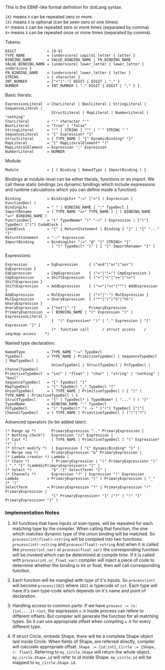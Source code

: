 This is the EBNF-like formal definition for dotLang syntax.

`{X}` means `X` can be repeated zero or more.  
`[X]` means `X` is optional (can be seen zero or one times).  
`X*` means `X` can be repeated zero or more times (separated by comma).  
`X+` means `X` can be repeated once or more times (separated by comma).

Tokens:
```
DIGIT              = [0-9]
TYPE_NAME          = [underscore] capital_letter { letter }
BINDING_NAME       = VALUE_BINDING_NAME | FN_BINDING_NAME
VALUE_BINDING_NAME = [underscore] lower_letter { lower_letter | underscore }
FN_BINDING_NAME    = [underscore] lower_letter { letter }
STRING             = { character } 
INT_NUMBER         = ["+"|"-"] DIGIT { DIGIT | "," }
NUMBER             = INT_NUMBER [ "." DIGIT { DIGIT | "," } ]
```
Basic literals:
```
ExpressionLiteral  = CharLiteral | BoolLiteral | StringLiteral | SequenceLiteral |
                     StructLiteral | MapLiteral | NumberLiteral | "nothing"
CharLiteral        = "'" character "'"
BoolLiteral        = "true" | "false"
StringLiteral      = """ [ STRING ] """ | "`" STRING "`"
SequenceLiteral    = "[" Expression* "]"
StructLiteral      = [ TYPE_NAME ] "{" DynamicBinding* "}"
MapLiteral         = "[" MapLiteralElement* "]"
MapLiteralElement  = Expression ":" Expression
NumberLiteral      = NUMBER
```
Module:
```
Module             = { ( Binding | NamedType | ImportBinding ) }
```
Bindings at module-level can be either literals, functions or an import. We call these static bindings (vs dynamic bindings which include expressions and runtime calculations which you can define inside a function):
```
Binding            = BindingLhs+ ":=" ["="] ( Expression | FunctionDecl )
BindingLhs         = "_" | BINDING_NAME [ ":" TypeDecl ]
ImportRename       = ( TYPE_NAME "=>" TYPE_NAME ) | ( BINDING_NAME "=>" BINDING_NAME )
FunctionDecl       = "(" TypedName* ")" "->" ( Expression | ["("] TypeDecl [")"] CodeBlock )
CodeBlock          = "{" { ReturnStatement | Binding } "}" | "{" "..." "}"
ReturnStatement    = "::" Expression
ImportBinding      = BindingLhs+ ":=" "@" "{" STRING+ "}" 
                     [ "(" TypeDecl* ")" ] [ "{" ImportRename+ "}" ]
```
Expressions:
```
Expression         = EqExpression     { ("and"|"or"|"xor") EqExpression }
EqExpression       = CmpExpression    { ("="|"!=") CmpExpression }
CmpExpression      = ShiftExpression  { (">"|"<"|">="|"<=") ShiftExpression }
ShiftExpression    = AddExpression    { (">>"|"<<"|"^") AddExpression }
AddExpression      = MulExpression    { ("+"|"-") MulExpression }
MulExpression      = UnaryExpression  { ("*"|"/"|"%"|"%%") UnaryExpression }
UnaryExpression    = ["not"|"-"]      PrimaryExpression
PrimaryExpression  = ( BINDING_NAME | "(" Expression ")" | ExpressionLiteral )
                     {  "(" Expression* ")" | "." Expression | "[" Expression "]" }
                     (*  function call      / struct access    / seq/map access    *)
```
Named type declaration:
```
NamedType          = TYPE_NAME ":=" TypeDecl
TypeDecl           = TYPE_NAME | PrimitiveTypeDecl | SequenceTypeDecl | MapTypeDecl | 
                     UnionTypeDecl | StructTypeDecl | FnTypeDecl | ChannelTypeDecl
PrimitiveTypeDecl  = "int" | "float" | "char" | "string" | "nothing" | "bool"
SequenceTypeDecl   = "[" TypeDecl "]"
MapTypeDecl        = "[" TypeDecl "," TypeDecl "]"
UnionTypeDecl      = ( TYPE_NAME | PrimitiveTypeDecl ) { "|" ( TYPE_NAME | PrimitiveTypeDecl ) }
StructTypeDecl     = "{" ( TypeDecl* | TypedName* [ "..." ] ) "}" 
TypedName          = BINDING_NAME ":" TypeDecl
FnTypeDecl         = "(" TypeDecl* ") -> " ["("] TypeDecl [")"]
ChannelTypeDecl    = ( TYPE_NAME | PrimitiveTypeDecl ) ("!"|"?")
```

Advanced operators (to be added later):
```
(* Range op *)       PrimaryExpression ".." PrimaryExpression |
(* Nothing check*)   Expression "//" Expression |
(* Cast *)           ( TYPE_NAME | PrimitiveTypeDecl ) "(" Expression* ")" |
(* Struct modify *)  [ Expression ] "{" DynamicBinding* "}" |
(* Merge seq *)      PrimaryExpression "&" PrimaryExpression |
(* Lambda creator *) Lambda |
(* Chain *)          ( PrimaryExpression | "(" PrimaryExpression+ ")" ) "." "{" (Lambda|PrimaryExpression)+ "}" |
(* Select *)         "$" "{" SelectTerm+ "}" |
(* Channels *)       Expression "?" | Expression "!" Expression
Lambda             = PrimaryExpression "(" ( PrimaryExpression | "_" )* ")"
SelectTerm         = PrimaryExpression "?" | PrimaryExpression "!" PrimaryExpression | 
                     "[" PrimaryExpression+ "]" ("?" | "!" "[" PrimaryExpression+ "]" )
```

### Implementation Notes

1. All functions that have inputs of sum-types, will be repeated for each matching type by the compiler. When calling that function, the one which matches dynamic type of the union binding will be matched.
So `process(int|float)->string` will be compiled into two functions:
`process(int)->string` and `process(float)->string`
And when it is called like `process(int_var)` or `process(float_var)` the corresponding function will be invoked which can be determined at compile time.
If it is called with `process(int_or_float_var)` compiler will inject a piece of code to determine whether the binding is int or float, then will call corresponding function.

2. Each function will be mangled with type of it's inputs. So `process(int)` will become `process|1821` where `1821` is typecode of `int`. Each type will have it's own type-code which depends on it's name and point of declaration.

3. Handling access to common parts: If we have `process := (x: {int,...})->int`, the expression `x.0` inside process can refere to different offsets. But compiler will generate the function for all matching types. So it can use appropriate offset when compiling `x.0` for every different type.

4. If struct Circle, embeds Shape, there will be a complete Shape object laid inside Circle. When fields of Shape, are referred directly, compiler will calculate appropriate offset. `Shape := {id:int}`, `Circle := {Shape, r: float}`. Referring to `my_circle.Shape` will return the whole object. `my_circle.Shape.id` will refer to id inside Shape. `my_circle.id` will be mapped to `my_circle.Shape.id`.
